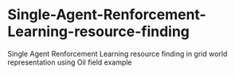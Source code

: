# Single-Agent-Renforcement-Learning-resource-finding
Single Agent Renforcement Learning resource finding in grid world representation using Oil field example
